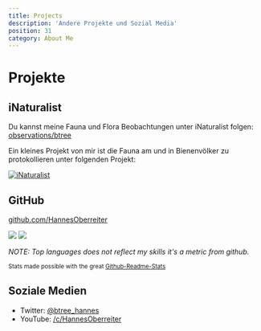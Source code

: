 ```yaml
---
title: Projects
description: 'Andere Projekte und Sozial Media'
position: 31
category: About Me
---
```

# Projekte

## iNaturalist

Du kannst meine Fauna und Flora Beobachtungen unter iNaturalist folgen: <a href="https://www.inaturalist.org/observations/btree">observations/btree</a>

Ein kleines Projekt von mir ist die Fauna am und in Bienenvölker zu protokollieren unter folgenden Projekt:

<a href="https://www.inaturalist.org/projects/beehive-fauna"><img class="content-center" src="/samples/inat.png" alt="iNaturalist" loading=”lazy”></a>

## GitHub

<a href="https://github.com/HannesOberreiter">github.com/HannesOberreiter</a>

<client-only>

<img src="https://github-readme-stats.vercel.app/api?username=HannesOberreiter&count_private=true&show_icons=true&theme=merko" />

<img src="https://github-readme-stats.vercel.app/api/top-langs/?username=HannesOberreiter&layout=compact&theme=merko" />

</client-only>

*NOTE: Top languages does not reflect my skills it's a metric from github.*

<small>Stats made possible with the great [Github-Readme-Stats](https://github-readme-stats.vercel.app)</small>

## Soziale Medien

- Twitter: <a href="https://twitter.com/btree_hannes">@btree_hannes</a>
- YouTube: <a href="https://www.youtube.com/c/HannesOberreiter">/c/HannesOberreiter</a>
